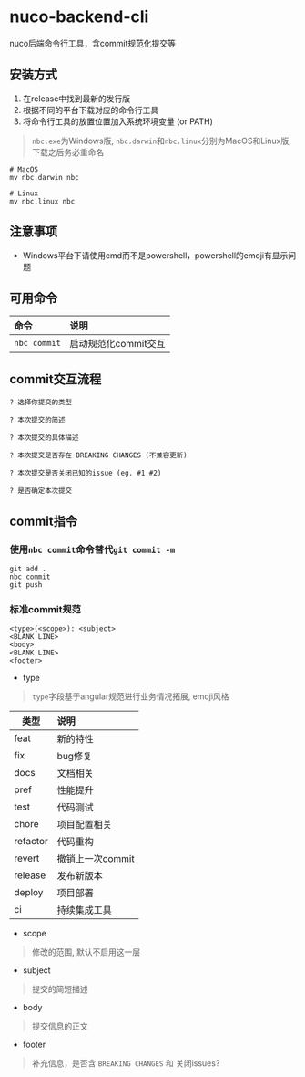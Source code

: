 # nuco-backend-cli

nuco后端命令行工具，含commit规范化提交等

## 安装方式

1. 在release中找到最新的发行版
2. 根据不同的平台下载对应的命令行工具
3. 将命令行工具的放置位置加入系统环境变量 (or PATH)

> `nbc.exe`为Windows版, `nbc.darwin`和`nbc.linux`分别为MacOS和Linux版, 下载之后务必重命名

```shell
# MacOS
mv nbc.darwin nbc

# Linux
mv nbc.linux nbc
```

## 注意事项

- Windows平台下请使用cmd而不是powershell，powershell的emoji有显示问题

## 可用命令

| 命令 | 说明 |
| :--- | :--- |
| `nbc commit` | 启动规范化commit交互 |

## commit交互流程

```shell
? 选择你提交的类型

? 本次提交的简述

? 本次提交的具体描述

? 本次提交是否存在 BREAKING CHANGES (不兼容更新)

? 本次提交是否关闭已知的issue (eg. #1 #2)

? 是否确定本次提交
```

## commit指令

### 使用`nbc commit`命令替代`git commit -m`

```shell
git add .
nbc commit
git push
```

### 标准commit规范

```text
<type>(<scope>): <subject>
<BLANK LINE>
<body>
<BLANK LINE>
<footer>
```

- type

> `type`字段基于angular规范进行业务情况拓展, emoji风格

| 类型 | 说明 |
| --- | :--- |
| feat | 新的特性 |
| fix | bug修复 |
| docs | 文档相关 |
| pref | 性能提升 |
| test | 代码测试 |
| chore | 项目配置相关 |
| refactor | 代码重构 |
| revert | 撤销上一次commit |
| release | 发布新版本 |
| deploy | 项目部署 |
| ci | 持续集成工具 |

- scope

> 修改的范围, 默认不启用这一层

- subject

> 提交的简短描述

- body

> 提交信息的正文

- footer

> 补充信息，是否含 `BREAKING CHANGES` 和 关闭issues?
